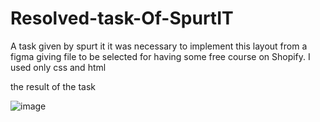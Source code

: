 
# Resolved-task-Of-SpurtIT

A task given by spurt it it was necessary to implement this layout from a figma giving file to be selected for having some free course on Shopify.
I used only css and html  


the result of the task 

![image](https://user-images.githubusercontent.com/78964639/216780713-2f839687-b265-40ac-b0d2-fbd7f7c11fa5.png)
